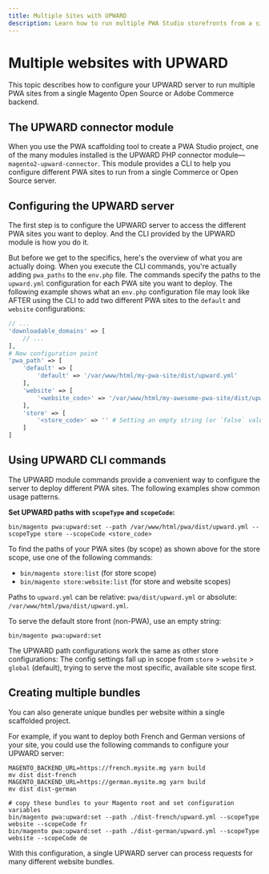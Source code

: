 ```yaml
---
title: Multiple Sites with UPWARD
description: Learn how to run multiple PWA Studio storefronts from a single Adobe Commerce or Magento Open Source backend. 
---
```


# Multiple websites with UPWARD

This topic describes how to configure your UPWARD server to run multiple PWA sites from a single Magento Open Source or Adobe Commerce backend.

## The UPWARD connector module

When you use the PWA scaffolding tool to create a PWA Studio project, one of the many modules installed is the UPWARD PHP connector module—`magento2-upward-connector`. This module provides a CLI to help you configure different PWA sites to run from a single Commerce or Open Source server.

## Configuring the UPWARD server

The first step is to configure the UPWARD server to access the different PWA sites you want to deploy. And the CLI provided by the UPWARD module is how you do it.

But before we get to the specifics, here's the overview of what you are actually doing. When you execute the CLI commands, you're actually adding `pwa_paths` to the `env.php` file. The commands specify the paths to the `upward.yml` configuration for each PWA site you want to deploy. The following  example shows what an `env.php` configuration file may look like AFTER using the CLI to add two different PWA sites to the `default` and `website` configurations:

```php
// ...
'downloadable_domains' => [
    // ...
],
# New configuration point
'pwa_path' => [
    'default' => [
        'default' => '/var/www/html/my-pwa-site/dist/upward.yml'
    ],
    'website' => [
        '<website_code>' => '/var/www/html/my-awesome-pwa-site/dist/upward.yml'
    ],
    'store' => [
        '<store_code>' => '' # Setting an empty string (or `false` value) will serve the specified default site (my-pwa-site)
    ]
]
```

## Using UPWARD CLI commands

The UPWARD module commands provide a convenient way to configure the server to deploy different PWA sites. The following examples show common usage patterns.

**Set UPWARD paths with `scopeType` and `scopeCode`:**

```shell
bin/magento pwa:upward:set --path /var/www/html/pwa/dist/upward.yml --scopeType store --scopeCode <store_code>
```

To find the paths of your PWA sites (by scope) as shown above for the store scope, use one of the following commands:

-  `bin/magento store:list` (for store scope)
-  `bin/magento store:website:list` (for store and website scopes)

Paths to `upward.yml` can be relative: `pwa/dist/upward.yml` or absolute: `/var/www/html/pwa/dist/upward.yml`.

To serve the default store front (non-PWA), use an empty string:

```shell
bin/magento pwa:upward:set
```

The UPWARD path configurations work the same as other store configurations: The config settings fall up in scope from `store` > `website` > `global` (default), trying to serve the most specific, available site scope first.

## Creating multiple bundles

You can also generate unique bundles per website within a single scaffolded project.

For example, if you want to deploy both French and German versions of your site, you could use the following commands to configure your UPWARD server:

```shell
MAGENTO_BACKEND_URL=https://french.mysite.mg yarn build
mv dist dist-french
MAGENTO_BACKEND_URL=https://german.mysite.mg yarn build
mv dist dist-german
 
# copy these bundles to your Magento root and set configuration variables
bin/magento pwa:upward:set --path ./dist-french/upward.yml --scopeType website --scopeCode fr
bin/magento pwa:upward:set --path ./dist-german/upward.yml --scopeType website --scopeCode de
```

With this configuration, a single UPWARD server can process requests for many different website bundles.
